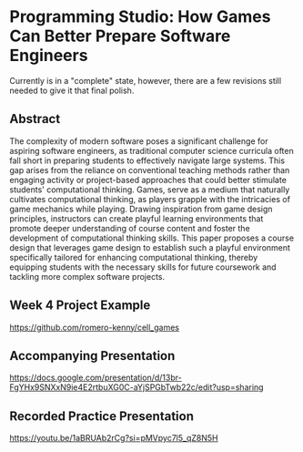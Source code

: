# Programming Studio: How Games Can Better Prepare Software Engineers
Currently is in a "complete" state, however, there are a few revisions still needed 
to give it that final polish.

## Abstract
The complexity of modern software poses a significant challenge for aspiring 
software engineers, as traditional computer science curricula often fall short 
in preparing students to effectively navigate large systems. This gap arises 
from the reliance on conventional teaching methods rather than engaging activity 
or project-based approaches that could better stimulate students' computational 
thinking. Games, serve as a medium that naturally cultivates computational
thinking, as players grapple with the intricacies of game mechanics while playing. 
Drawing inspiration from game design principles, instructors can create playful 
learning environments that promote deeper understanding of course content and 
foster the development of computational thinking skills. This paper proposes 
a course design that leverages game design to establish such a playful environment
specifically tailored for enhancing computational thinking, thereby equipping 
students with the necessary skills for future coursework and tackling more 
complex software projects.
    
## Week 4 Project Example
https://github.com/romero-kenny/cell_games

## Accompanying Presentation
https://docs.google.com/presentation/d/13br-FgYHx9SNXxN9ie4E2rtbuXG0C-aYjSPGbTwb22c/edit?usp=sharing

## Recorded Practice Presentation
https://youtu.be/1aBRUAb2rCg?si=pMVpyc7l5_qZ8N5H
